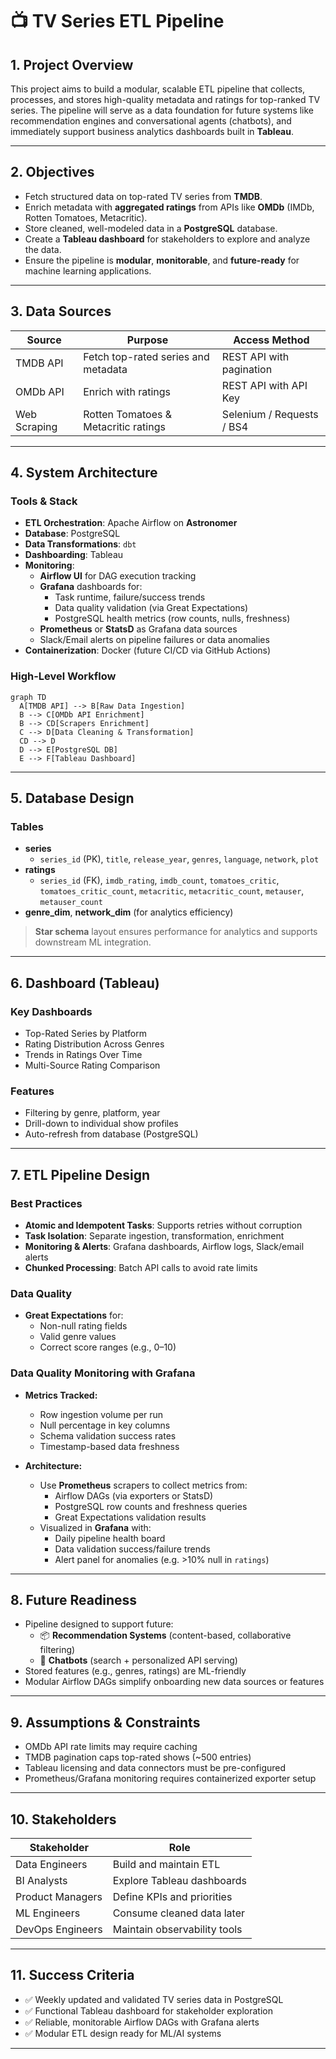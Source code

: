 # 📺 TV Series ETL Pipeline 

## 1. Project Overview

This project aims to build a modular, scalable ETL pipeline that collects, processes, and stores high-quality metadata and ratings for top-ranked TV series. The pipeline will serve as a data foundation for future systems like recommendation engines and conversational agents (chatbots), and immediately support business analytics dashboards built in **Tableau**.

---

## 2. Objectives

- Fetch structured data on top-rated TV series from **TMDB**.
- Enrich metadata with **aggregated ratings** from APIs like **OMDb** (IMDb, Rotten Tomatoes, Metacritic).
- Store cleaned, well-modeled data in a **PostgreSQL** database.
- Create a **Tableau dashboard** for stakeholders to explore and analyze the data.
- Ensure the pipeline is **modular**, **monitorable**, and **future-ready** for machine learning applications.

---

## 3. Data Sources

| Source       | Purpose                              | Access Method            |
|--------------|--------------------------------------|---------------------------|
| TMDB API     | Fetch top-rated series and metadata  | REST API with pagination  |
| OMDb API     | Enrich with ratings                  | REST API with API Key     |
| Web Scraping | Rotten Tomatoes & Metacritic ratings | Selenium / Requests / BS4 |

---

## 4. System Architecture

### Tools & Stack

- **ETL Orchestration**: Apache Airflow on **Astronomer**
- **Database**: PostgreSQL
- **Data Transformations**: `dbt`
- **Dashboarding**: Tableau
- **Monitoring**:
  - **Airflow UI** for DAG execution tracking
  - **Grafana** dashboards for:
    - Task runtime, failure/success trends
    - Data quality validation (via Great Expectations)
    - PostgreSQL health metrics (row counts, nulls, freshness)
  - **Prometheus** or **StatsD** as Grafana data sources
  - Slack/Email alerts on pipeline failures or data anomalies
- **Containerization**: Docker (future CI/CD via GitHub Actions)

### High-Level Workflow

```mermaid
graph TD
  A[TMDB API] --> B[Raw Data Ingestion]
  B --> C[OMDb API Enrichment]
  B --> CD[Scrapers Enrichment]
  C --> D[Data Cleaning & Transformation]
  CD --> D
  D --> E[PostgreSQL DB]
  E --> F[Tableau Dashboard]
```

---

## 5. Database Design

### Tables

- **series**
  - `series_id` (PK), `title`, `release_year`, `genres`, `language`, `network`, `plot`
- **ratings**
  - `series_id` (FK), `imdb_rating`, `imdb_count`, `tomatoes_critic`, `tomatoes_critic_count`, `metacritic`, `metacritic_count`, `metauser`, `metauser_count`
- **genre_dim**, **network_dim** (for analytics efficiency)

> **Star schema** layout ensures performance for analytics and supports downstream ML integration.

---

## 6. Dashboard (Tableau)

### Key Dashboards

- Top-Rated Series by Platform
- Rating Distribution Across Genres
- Trends in Ratings Over Time
- Multi-Source Rating Comparison

### Features

- Filtering by genre, platform, year
- Drill-down to individual show profiles
- Auto-refresh from database (PostgreSQL)

---

## 7. ETL Pipeline Design

### Best Practices

- **Atomic and Idempotent Tasks**: Supports retries without corruption
- **Task Isolation**: Separate ingestion, transformation, enrichment
- **Monitoring & Alerts**: Grafana dashboards, Airflow logs, Slack/email alerts
- **Chunked Processing**: Batch API calls to avoid rate limits

### Data Quality

- **Great Expectations** for:
  - Non-null rating fields
  - Valid genre values
  - Correct score ranges (e.g., 0–10)

### Data Quality Monitoring with Grafana

- **Metrics Tracked:**
  - Row ingestion volume per run
  - Null percentage in key columns
  - Schema validation success rates
  - Timestamp-based data freshness

- **Architecture:**
  - Use **Prometheus** scrapers to collect metrics from:
    - Airflow DAGs (via exporters or StatsD)
    - PostgreSQL row counts and freshness queries
    - Great Expectations validation results
  - Visualized in **Grafana** with:
    - Daily pipeline health board
    - Data validation success/failure trends
    - Alert panel for anomalies (e.g. >10% null in `ratings`)

---

## 8. Future Readiness

- Pipeline designed to support future:
  - 📦 **Recommendation Systems** (content-based, collaborative filtering)
  - 🤖 **Chatbots** (search + personalized API serving)
- Stored features (e.g., genres, ratings) are ML-friendly
- Modular Airflow DAGs simplify onboarding new data sources or features

---

## 9. Assumptions & Constraints

- OMDb API rate limits may require caching
- TMDB pagination caps top-rated shows (~500 entries)
- Tableau licensing and data connectors must be pre-configured
- Prometheus/Grafana monitoring requires containerized exporter setup

---

## 10. Stakeholders

| Stakeholder       | Role                          |
|-------------------|-------------------------------|
| Data Engineers    | Build and maintain ETL        |
| BI Analysts       | Explore Tableau dashboards    |
| Product Managers  | Define KPIs and priorities    |
| ML Engineers      | Consume cleaned data later    |
| DevOps Engineers  | Maintain observability tools  |

---

## 11. Success Criteria

- ✅ Weekly updated and validated TV series data in PostgreSQL
- ✅ Functional Tableau dashboard for stakeholder exploration
- ✅ Reliable, monitorable Airflow DAGs with Grafana alerts
- ✅ Modular ETL design ready for ML/AI systems

---
